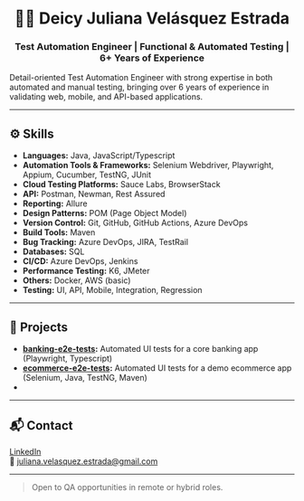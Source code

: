 <h1 align="center">👩‍💻 Deicy Juliana Velásquez Estrada</h1>
<h3 align="center">Test Automation Engineer | Functional & Automated Testing | 6+ Years of Experience</h3>

Detail-oriented Test Automation Engineer with strong expertise in both automated and manual testing, bringing over 6 years of experience in validating web, mobile, and API-based applications.

---

## ⚙️ Skills

- **Languages:** Java, JavaScript/Typescript
- **Automation Tools & Frameworks:** Selenium Webdriver, Playwright, Appium, Cucumber, TestNG, JUnit
- **Cloud Testing Platforms:** Sauce Labs, BrowserStack
- **API:** Postman, Newman, Rest Assured 
- **Reporting:** Allure
- **Design Patterns:** POM (Page Object Model)
- **Version Control:** Git, GitHub, GitHub Actions, Azure DevOps
- **Build Tools:** Maven
- **Bug Tracking:** Azure DevOps, JIRA, TestRail
- **Databases:** SQL
- **CI/CD:** Azure DevOps, Jenkins
- **Performance Testing:** K6, JMeter
- **Others:** Docker, AWS (basic)
- **Testing:** UI, API, Mobile, Integration, Regression 

---

## 📌 Projects

- **[banking-e2e-tests](https://github.com/JulianaVelasquezE/atenea-bank-playwright):** Automated UI tests for a core banking app (Playwright, Typescript)
- **[ecommerce-e2e-tests](https://github.com/JulianaVelasquezE/saucedemo-selenium-project):** Automated UI tests for a demo ecommerce app (Selenium, Java, TestNG, Maven)
- 
---

## 📬 Contact

[LinkedIn](https://linkedin.com/in/deicyjulianavelasquezestrada)  
📧 juliana.velasquez.estrada@gmail.com

---

> Open to QA opportunities in remote or hybrid roles.

